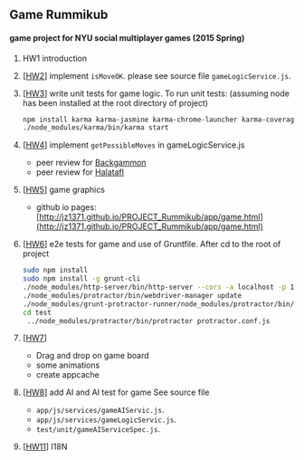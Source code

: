 ## Game Rummikub
#### game project for NYU social multiplayer games (2015 Spring)

1. HW1 introduction

2. [[HW2](http://github.com/jz1371/PROJECT_Rummikub/tree/hw2)] implement `isMoveOK`.
   please see source file `gameLogicService.js`.

3. [[HW3](http://github.com/jz1371/PROJECT_Rummikub/tree/hw3)]  write unit tests for game logic. To run unit tests: (assuming node has been installed at the root directory of project)

    ```bash
    npm install karma karma-jasmine karma-chrome-launcher karma-coverage  --save-dev
    ./node_modules/karma/bin/karma start
    ```
4. [[HW4](http://github.com/jz1371/PROJECT_Rummikub/tree/hw4)] implement `getPossibleMoves` in gameLogicService.js
    * peer review for [Backgammon](https://github.com/ibtawfik/Backgammon/commit/c1a68db3284487c23a6468614023fe01b40fe7bc)
    * peer review for [Halatafl](https://github.com/ColinZang/Halatafl/tree/master/PeerReview_jz)

5. [[HW5](http://github.com/jz1371/PROJECT_Rummikub/tree/hw5)] game graphics
   * github io pages: [http://jz1371.github.io/PROJECT_Rummikub/app/game.html](http://jz1371.github.io/PROJECT_Rummikub/app/game.html)

6. [[HW6](http://github.com/jz1371/PROJECT_Rummikub/tree/hw6)] e2e tests for game and use of Gruntfile. 
 After cd to the root of project
   ```bash
   sudo npm install
   sudo npm install -g grunt-cli
   ./node_modules/http-server/bin/http-server --cors -a localhost -p 1371
   ./node_modules/protractor/bin/webdriver-manager update
   ./node_modules/grunt-protractor-runner/node_modules/protractor/bin/webdriver-manager update
   cd test
    ../node_modules/protractor/bin/protractor protractor.conf.js
   ```

7. [[HW7](http://github.com/jz1371/PROJECT_Rummikub/tree/hw7)]
   * Drag and drop on game board
   * some animations
   * create appcache

8. [[HW8](http://github.com/jz1371/PROJECT_Rummikub/tree/hw8)] add AI and AI test for game
   See source file
   * `app/js/services/gameAIServic.js`.
   * `app/js/services/gameLogicServic.js`.
   * `test/unit/gameAIServiceSpec.js`.
   
11. [[HW11](http://github.com/jz1371/PROJECT_Rummikub/tree/hw11)] I18N
